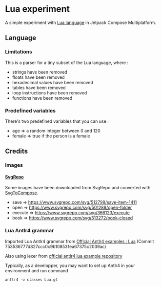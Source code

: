 # Lua experiment

A simple experiment with [Lua language](https://www.lua.org/) in Jetpack Compose Multiplatform.

## Language

### Limitations

This is a parser for a tiny subset of the Lua language, where :
* strings have been removed
* floats have been removed
* hexadecimal values have been removed
* tables have been removed
* loop instructions have been removed
* functions have been removed

### Predefined variables

There's two predefined variables that you can use :
* age => a random integer between 0 and 120
* female => true if the person is a female


## Credits

### Images

#### [SvgRepo](https://www.svgrepo.com/)

Some images have been downloaded from SvgRepo and converted with [SvgToCompose](https://www.composables.com/svgtocompose).

* save => https://www.svgrepo.com/svg/512798/save-item-1411
* open => https://www.svgrepo.com/svg/501288/open-folder
* execute => https://www.svgrepo.com/svg/366123/execute
* book => https://www.svgrepo.com/svg/513272/book-closed

### Lua Antlr4 grammar

Imported Lua Antlr4 grammar from [Official Antlr4 examples : Lua](https://github.com/antlr/grammars-v4/tree/master/lua)
(Commit 753536777d827ccc0c9b108531ea67375c2039ac)

Also using lexer from [official antlr4 lua example repository](https://github.com/antlr/grammars-v4/blob/master/lua/Java/LuaLexerBase.java)

Typically, as a developper, you may want to set up Antlr4 in your environment and run command
```
antlr4 -o classes Lua.g4
```